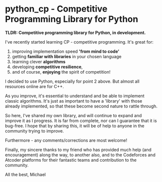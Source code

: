 # python_cp - Competitive Programming Library for Python

__TLDR: Competitive programming library for Python, in development.__

I've recently started learning CP - competitive programming. It's great for:
1. improving implementation speed __'from mind to code'__
2. getting __familiar with libraries__ in your chosen language
3. learning clever __algorithms__
4. developing __competitive resilience__, 
5. and of course, __enjoying__ the spirit of competition!

I decided to use Python, especially for point 2 above. But almost all resources online are for C++.

As you improve, it's essential to understand and be able to implement classic algorithms. It's just as important to have a 'library' with those already implemented, so that these become second nature to rattle through.

So here, I've shared my own library, and will continue to expand and improve it as I progress. It is far from complete, nor can I guarantee that it is bug-free. I hope that by sharing this, it will be of help to anyone in the community trying to improve.

Furthermore - any comments/corrections are most welcome!

Finally, my sincere thanks to my friend who has provided much help (and encouragement) along the way, to another also, and to the Codeforces and Atcoder platforms for their fantastic teams and contribution to the community.

All the best,
Michael
